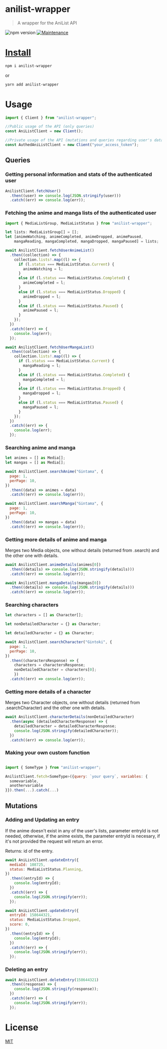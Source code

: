 # anilist-wrapper

> A wrapper for the AniList API

![npm version](https://img.shields.io/badge/npm->=6.9.x-brightgreen.svg)
<a href="https://github.com/system32uwu/anilist-wrapper/graphs/commit-activity">
<img alt="Maintenance" src="https://img.shields.io/badge/Maintained%3F-yes-green.svg" target="_blank" />

# Install

```bash
npm i anilist-wrapper
```

or

```bash
yarn add anilist-wrapper
```

# Usage

```js
import { Client } from "anilist-wrapper";

//Public usage of the API (only queries)
const AniListClient = new Client();

//Private usage of the API (mutations and queries regarding user's data)
const AuthedAniListClient = new Client("your_access_token");
```

## Queries

### Getting personal information and stats of the authenticated user

```js
AnilistClient.fetchUser()
  .then((user) => console.log(JSON.stringify(user)))
  .catch((err) => console.log(err));
```

### Fetching the anime and manga lists of the authenticated user

```js
import { MediaListGroup, MediaListStatus } from "anilist-wrapper";

let lists: MediaListGroup[] = [];
let [animeWatching, animeCompleted, animeDropped, animePaused,
    mangaReading, mangaCompleted, mangaDropped, mangaPaused] = lists;

await AnilistClient.fetchUserAnimeList()
  .then((collection) => {
    collection.lists!.map((l) => {
      if (l.status === MediaListStatus.Current) {
        animeWatching = l;
      }
      else if (l.status === MediaListStatus.Completed) {
        animeCompleted = l;
      }
      else if (l.status === MediaListStatus.Dropped) {
        animeDropped = l;
      }
      else if (l.status === MediaListStatus.Paused) {
        animePaused = l;
      }
    });
  })
  .catch((err) => {
    console.log(err);
  });

await AnilistClient.fetchUserMangaList()
  .then((collection) => {
    collection.lists!.map((l) => {
      if (l.status === MediaListStatus.Current) {
        mangaReading = l;
      }
      else if (l.status === MediaListStatus.Completed) {
        mangaCompleted = l;
      }
      else if (l.status === MediaListStatus.Dropped) {
        mangaDropped = l;
      }
      else if (l.status === MediaListStatus.Paused) {
        mangaPaused = l;
      }
    });
  })
  .catch((err) => {
    console.log(err);
  });

```

### Searching anime and manga

```js
let animes = [] as Media[];
let mangas = [] as Media[];

await AnilistClient.searchAnime("Gintama", {
  page: 1,
  perPage: 10,
})
  .then((data) => animes = data)
  .catch((err) => console.log(err));

await AnilistClient.searchManga("Gintama", {
  page: 1,
  perPage: 10,
})
  .then((data) => mangas = data)
  .catch((err) => console.log(err));

```

### Getting more details of anime and manga

Merges two Media objects, one without details (returned from .search<MediaType>) and the other one with details.

```js
await AnilistClient.animeDetails(animes[0])
  .then((details) => console.log(JSON.stringify(details)))
  .catch((err) => console.log(err));

await AnilistClient.mangaDetails(mangas[0])
  .then((details) => console.log(JSON.stringify(details)))
  .catch((err) => console.log(err));
```

### Searching characters

```js
let characters = [] as Character[];

let nonDetailedCharacter = {} as Character;

let detailedCharacter = {} as Character;

await AnilistClient.searchCharacter("Gintoki", {
  page: 1,
  perPage: 10,
})
  .then((charactersResponse) => {
    characters = charactersResponse;
    nonDetailedCharacter = characters[0];
    })
  .catch((err) => console.log(err));

```

### Getting more details of a character

Merges two Character objects, one without details (returned from .searchCharacter) and the other one with details.

```js
await AnilistClient.characterDetails(nonDetailedCharacter)
  .then(async (detailedCharacterResponse) => {
    detailedCharacter = detailedCharacterResponse;
    console.log(JSON.stringify(detailedCharacter));
  })
  .catch((err) => console.log(err));
```

### Making your own custom function

```js

import { SomeType } from "anilist-wrapper";

AnilistClient.fetch<SomeType>({query: `your query`, variables: {
  somevariable,
  anothervariable
}}).then(...).catch(...)

```

## Mutations

### Adding and Updating an entry

If the anime doesn't exist in any of the user's lists, parameter entryId is not needed, otherwise, if the anime exists, the parameter entryId is necesary, if
it's not provided the request will return an error.

Returns: id of the entry.

```js
await AniListClient.updateEntry({
  mediaId: 108725,
  status: MediaListStatus.Planning,
})
  .then((entryId) => {
    console.log(entryId);
  })
  .catch((err) => {
    console.log(JSON.stringify(err));
  });

await AniListClient.updateEntry({
  entryId: 158644321,
  status: MediaListStatus.Dropped,
  score: 0,
})
  .then((entryId) => {
    console.log(entryId);
  })
  .catch((err) => {
    console.log(JSON.stringify(err));
  });
```

### Deleting an entry

```js
await AniListClient.deleteEntry(158644321)
  .then((response) => {
    console.log(JSON.stringify(response));
  })
  .catch((err) => {
    console.log(JSON.stringify(err));
  });
```

# License

[MIT](https://github.com/system32uwu/anilist-wrapper/blob/main/LICENSE.md)
